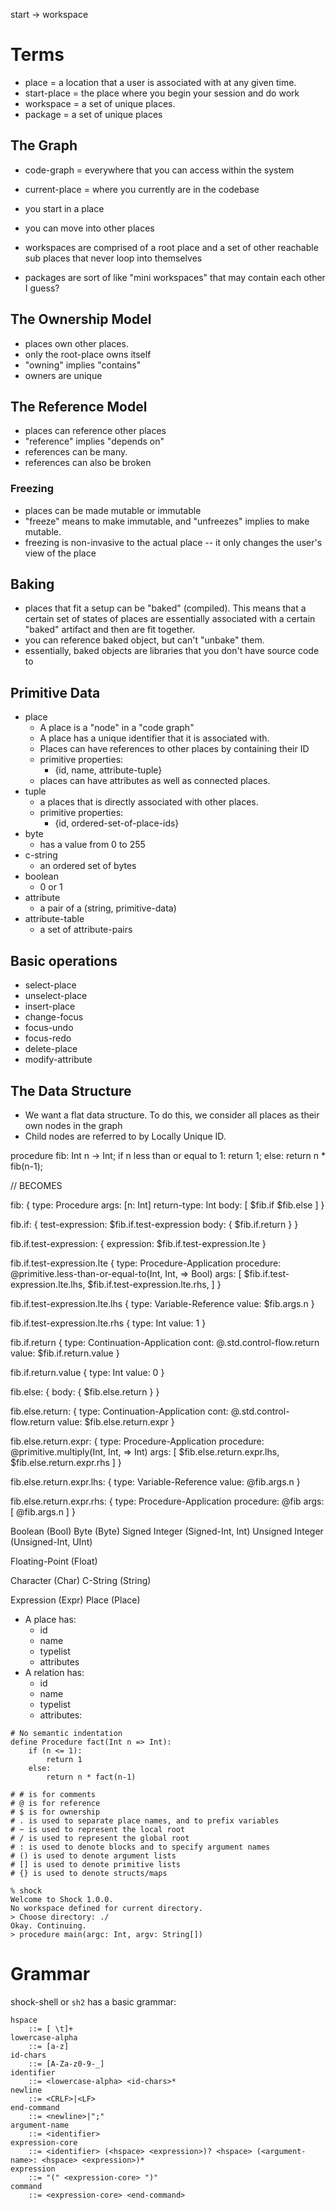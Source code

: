 start -> workspace

# Terms

- place = a location that a user is associated with at any given time.
- start-place = the place where you begin your session and do work
- workspace = a set of unique places.
- package = a set of unique places

## The Graph

- code-graph = everywhere that you can access within the system
- current-place = where you currently are in the codebase

- you start in a place
- you can move into other places
- workspaces are comprised of a root place and a set of other reachable sub places that never loop into themselves
- packages are sort of like "mini workspaces" that may contain each other I guess?

## The Ownership Model

- places own other places.
- only the root-place owns itself
- "owning" implies "contains"
- owners are unique

## The Reference Model

- places can reference other places
- "reference" implies "depends on"
- references can be many.
- references can also be broken

### Freezing

- places can be made mutable or immutable
- "freeze" means to make immutable, and "unfreezes" implies to make mutable.
- freezing is non-invasive to the actual place -- it only changes the user's view of the place

## Baking

- places that fit a setup can be "baked" (compiled). This means that a certain set of states of places are essentially associated with a certain "baked" artifact and then are fit together.
- you can reference baked object, but can't "unbake" them.
- essentially, baked objects are libraries that you don't have source code to

## Primitive Data

- place
    - A place is a "node" in a "code graph"
    - A place has a unique identifier that it is associated with.
    - Places can have references to other places by containing their ID
    - primitive properties:
        - {id, name, attribute-tuple}
    - places can have attributes as well as connected places.
- tuple
    - a places that is directly associated with other places.
    - primitive properties:
        - {id, ordered-set-of-place-ids}  
- byte
    - has a value from 0 to 255
- c-string
    - an ordered set of bytes
- boolean
    - 0 or 1
- attribute
    - a pair of a (string, primitive-data)
- attribute-table
    - a set of attribute-pairs

## Basic operations

- select-place
- unselect-place
- insert-place
- change-focus
- focus-undo
- focus-redo
- delete-place
- modify-attribute

## The Data Structure

- We want a flat data structure. To do this, we consider all places as their own nodes in the graph
- Child nodes are referred to by Locally Unique ID.

procedure fib: Int n -> Int;
    if n less than or equal to 1: return 1;
    else: return n * fib(n-1);

// BECOMES

fib: {
    type: Procedure
    args: [n: Int]
    return-type: Int
    body: [
        $fib.if
        $fib.else
    ]
}

fib.if: {
    test-expression: $fib.if.test-expression
    body: {
        $fib.if.return
    }
}

fib.if.test-expression: {
    expression: $fib.if.test-expression.lte
}

fib.if.test-expression.lte {
    type: Procedure-Application
    procedure: @primitive.less-than-or-equal-to(Int, Int, => Bool) 
    args: [
        $fib.if.test-expression.lte.lhs,
        $fib.if.test-expression.lte.rhs,
    ]
}

fib.if.test-expression.lte.lhs {
    type: Variable-Reference
    value: $fib.args.n
}

fib.if.test-expression.lte.rhs {
    type: Int 
    value: 1
}

fib.if.return {
    type: Continuation-Application
    cont: @.std.control-flow.return
    value: $fib.if.return.value
}

fib.if.return.value {
    type: Int
    value: 0
}

fib.else: {
    body: {
        $fib.else.return
    }
}

fib.else.return: {
    type: Continuation-Application
    cont: @.std.control-flow.return
    value: $fib.else.return.expr
}

fib.else.return.expr: {
    type: Procedure-Application
    procedure: @primitive.multiply(Int, Int, => Int)
    args: [
        $fib.else.return.expr.lhs,
        $fib.else.return.expr.rhs
    ]
}

fib.else.return.expr.lhs: {
    type: Variable-Reference
    value: @fib.args.n
}

fib.else.return.expr.rhs: {
    type: Procedure-Application
    procedure: @fib
    args: [
        @fib.args.n
    ]
}


Boolean (Bool)
Byte (Byte)
Signed Integer (Signed-Int, Int)
Unsigned Integer (Unsigned-Int, UInt)

Floating-Point (Float)

Character (Char)
C-String (String)

Expression (Expr)
Place (Place)

- A place has:
    - id
    - name
    - typelist
    - attributes
- A relation has:
    - id
    - name
    - typelist
    - attributes:


```
# No semantic indentation
define Procedure fact(Int n => Int):
    if (n <= 1):
        return 1
    else:
        return n * fact(n-1)

# # is for comments
# @ is for reference
# $ is for ownership
# . is used to separate place names, and to prefix variables
# ~ is used to represent the local root
# / is used to represent the global root
# : is used to denote blocks and to specify argument names
# () is used to denote argument lists
# [] is used to denote primitive lists
# {} is used to denote structs/maps
```


    % shock
    Welcome to Shock 1.0.0.
    No workspace defined for current directory.
    > Choose directory: ./
    Okay. Continuing.
    > procedure main(argc: Int, argv: String[])





# Grammar

shock-shell or `sh2` has a basic grammar:

```
hspace
    ::= [ \t]+
lowercase-alpha
    ::= [a-z]
id-chars
    ::= [A-Za-z0-9-_]
identifier
    ::= <lowercase-alpha> <id-chars>*
newline
    ::= <CRLF>|<LF>
end-command
    ::= <newline>|";"
argument-name
    ::= <identifier>
expression-core
    ::= <identifier> (<hspace> <expression>)? <hspace> (<argument-name>: <hspace> <expression>)*
expression
    ::= "(" <expression-core> ")"
command
    ::= <expression-core> <end-command>
```


